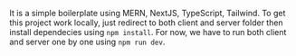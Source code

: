It is a simple boilerplate using MERN, NextJS, TypeScript, Tailwind.
To get this project work locally, just redirect to both client and server folder then install dependecies using <code>npm install</code>.
For now, we have to run both client and server one by one using <code>npm run dev</code>.
